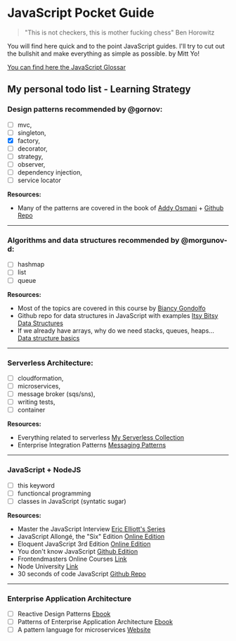 # JavaScript Pocket Guide

> "This is not checkers, this is mother fucking chess" Ben Horowitz

You will find here quick and to the point JavaScript guides. I'll try to cut out the bullshit and make everything as simple as possible. by Mitt Yo!

[You can find here the JavaScript Glossar](https://docs.google.com/spreadsheets/d/1_f7PLYnoB9fPp0K2ZmkKr2sFo1oZxK0tDRugsRXeENg/edit#gid=0)

## My personal todo list - Learning Strategy

### Design patterns recommended by @gornov: 
- [ ] mvc, 
- [ ] singleton, 
- [x] factory, 
- [ ] decorator, 
- [ ] strategy, 
- [ ] observer, 
- [ ] dependency injection, 
- [ ] service locator

**Resources:**
* Many of the patterns are covered in the book of [Addy Osmani](https://addyosmani.com/resources/essentialjsdesignpatterns/book/) + [Github Repo](https://github.com/addyosmani/essential-js-design-patterns)

---

### Algorithms and data structures recommended by @morgunov-d:
- [ ] hashmap
- [ ] list 
- [ ] queue

**Resources:**
* Most of the topics are covered in this course by [Biancy Gondolfo](https://frontendmasters.com/courses/data-structures-algorithms/)
* Github repo for data structures in JavaScript with examples [Itsy Bitsy Data Structures](https://github.com/jamiebuilds/itsy-bitsy-data-structures)
* If we already have arrays, why do we need stacks, queues, heaps...  [Data structure basics](http://algosaur.us/data-structures-basics/)

---

### Serverless Architecture: 
- [ ] cloudformation, 
- [ ] microservices, 
- [ ] message broker (sqs/sns), 
- [ ] writing tests, 
- [ ] container

**Resources:**
* Everything related to serverless [My Serverless Collection](https://github.com/mittyo/javascript-pocketguide/tree/master/serverless)
* Enterprise Integration Patterns [Messaging Patterns](http://www.enterpriseintegrationpatterns.com/patterns/messaging/)

---

### JavaScript + NodeJS
- [ ] this keyword
- [ ] functioncal programming
- [ ] classes in JavaScript (syntatic sugar)

**Resources:**
* Master the JavaScript Interview [Eric Elliott's Series](https://gist.github.com/Geoff-Ford/c985b67a1a27deadb970d828b6a90282)
* JavaScript Allongé, the "Six" Edition [Online Edition](https://leanpub.com/javascriptallongesix/read)
* Eloquent JavaScript 3rd Edition [Online Edition](https://eloquentjavascript.net/)
* You don't know JavaScript [Github Edition](https://github.com/getify/You-Dont-Know-JS)
* Frontendmasters Online Courses [Link](https://frontendmasters.com/)
* Node University [Link](https://node.university/+)
* 30 seconds of code JavaScript [Github Repo](https://github.com/Chalarangelo/30-seconds-of-code)

---

### Enterprise Application Architecture

- [ ] Reactive Design Patterns [Ebook](https://www.manning.com/books/reactive-design-patterns)
- [ ] Patterns of Enterprise Application Architecture [Ebook](https://www.amazon.de/Patterns-Enterprise-Application-Architecture-Martin/dp/0321127420/ref=sr_1_3?ie=UTF8&qid=1519287673&sr=8-3&keywords=martin+fowler&dpID=51IuDvAU1CL&preST=_SX198_BO1,204,203,200_QL40_&dpSrc=srch)
- [ ] A pattern language for microservices [Website](http://microservices.io/patterns/index.html)